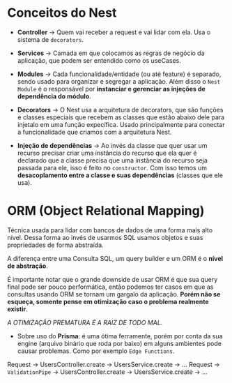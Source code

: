 # Conceitos do Nest

- **Controller** -> Quem vai receber a request e vai lidar com ela. Usa o sistema de `decorators`.

- **Services** -> Camada em que colocamos as regras de negócio da aplicação, que podem ser entendido como os useCases.

- **Modules** -> Cada funcionalidade/entidade (ou até feature) é separado, sendo usado para organizar e segregar a aplicação. Além disso o `Nest Module` é o responsável por **instanciar e gerenciar as injeções de dependência do módulo**.

- **Decorators** -> O Nest usa a arquitetura de decorators, que são funções e classes especiais que recebem as classes que estão abaixo dele para injetalo em uma função expecífica. Usado principalmente para conectar a funcionalidade que criamos com a arquitetura Nest.

- **Injeção de dependências** -> Ao invés da classe que quer usar um recurso precisar criar uma instância do recurso que ela quer é declarado que a classe precisa que uma instância do recurso seja passada para ele, isso é feito no `constructor`. Com isso temos um **desacoplamento entre a classe e suas dependências** (classes que ele usa).

# ORM (Object Relational Mapping)

Técnica usada para lidar com bancos de dados de uma forma mais alto nível. Dessa forma ao invés de usarmos SQL usamos objetos e suas propriedades de forma abstraída.

A diferença entre uma Consulta SQL, um query builder e um ORM é o **nível de abstração**.

É importante notar que o grande downside de usar ORM é que sua query final pode ser pouco performática, então podemos ter casos em que as consultas usando ORM se tornam um gargalo da aplicação. **Porém não se esqueça, somente pense em otimização caso o problema realmente existir**.

_A OTIMIZAÇÃO PREMATURA É A RAIZ DE TODO MAL._

- Sobre uso do **Prisma**: é uma ótima ferramente, porém por conta da sua engine (arquivo binário que roda por baixo) em alguns ambientes pode causar problemas. Como por exemplo `Edge Functions`.

Request -> UsersController.create -> UsersService.create -> ...
Request -> `ValidationPipe` -> UsersController.create -> UsersService.create -> ...
